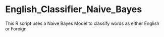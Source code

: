 # English_Classifier_Naive_Bayes
This R script uses a Naive Bayes Model to classify words as either English or Foreign
